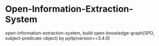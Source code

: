 # Open-Information-Extraction-System
open-information-extraction-system, build open-knowledge-graph(SPO, subject-predicate-object) by pyltp(version==3.4.0)
